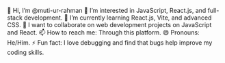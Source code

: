 👋 Hi, I’m @muti-ur-rahman
👀 I’m interested in JavaScript, React.js, and full-stack development.
🌱 I’m currently learning React.js, Vite, and advanced CSS.
💞️ I want to collaborate on web development projects on JavaScript and React.
📫 How to reach me: Through this platform.
😄 Pronouns: He/Him.
⚡ Fun fact: I love debugging and find that bugs help improve my coding skills.
